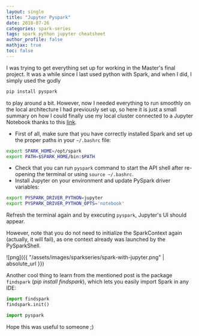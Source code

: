 ```yaml
---
layout: single
title: "Jupyter Pyspark"
date: 2018-07-26
categories: spark-series
tags: spark python jupyter cheatsheet
author_profile: false
mathjax: true
toc: false
---
```


I was trying to get everything set up for working in the Master's final project. It was a while since I last used python with Spark, and when I did, I simply used the godly

```bash
pip install pyspark
```

to play around a bit. However, now I needed everything to run smoothly on the local architecture I had previously set up, so here it is just a small summary on how I could finally use my local cluster connected to a Jupyter Notebook thanks to this [link](https://blog.sicara.com/get-started-pyspark-jupyter-guide-tutorial-ae2fe84f594f).

* First of all, make sure that you have correctly installed Spark and set up the proper paths in your `~/.bashrc` file:

```bash
export SPARK_HOME=/opt/spark
export PATH=$SPARK_HOME/bin:$PATH
```

* Check that you can run `pyspark` command to start the API shell after re-opening the terminal or using `source ~/.bashrc`.
* Install Jupyter on your environment and update PySpark driver variables:

```bash
export PYSPARK_DRIVER_PYTHON=jupyter
export PYSPARK_DRIVER_PYTHON_OPTS='notebook'
```

Refresh the terminal again and by executing `pyspark`, Jupyter's UI should appear. 

However, note that you do not need to initialize the SparkContext again (actually, it will fail), as one context already was launched by the PySparkShell.

 ![png]({{ "/assets/images/sparkseries/spark-with-jupyter.png" | absolute_url }})

Another cool thing to learn from the mentioned post is the package `findspark` (*pip install findspark*), which lets you easily import Spark in any IDE:

```python
import findspark
findspark.init()

import pyspark
```

Hope this was useful to someone ;)